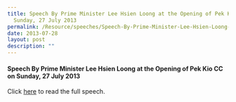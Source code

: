 ```yaml
---
title: Speech By Prime Minister Lee Hsien Loong at the Opening of Pek Kio CC on
  Sunday, 27 July 2013
permalink: /Resource/speeches/Speech-By-Prime-Minister-Lee-Hsien-Loong-At-The-Opening-of-Pek-Kio-CC
date: 2013-07-28
layout: post
description: ""
---
```


#### Speech By Prime Minister Lee Hsien Loong at the Opening of Pek Kio CC on Sunday, 27 July 2013

Click [here](/files/NewsRoom/speech-by-prime-minister-lee-hsien-loong-at-the-opening-of-pek-kio-cc-on-sunday-28-july-2013.pdf) to read the full speech.